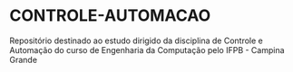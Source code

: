# CONTROLE-AUTOMACAO

Repositório destinado ao estudo dirigido da disciplina de Controle e Automação do curso de Engenharia da Computação pelo IFPB - Campina Grande
